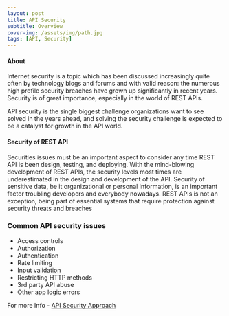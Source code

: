 ```yaml
---
layout: post
title: API Security
subtitle: Overview
cover-img: /assets/img/path.jpg
tags: [API, Security]
---
```


#### About 
Internet security is a topic which has been discussed increasingly quite often by technology blogs and forums and with valid reason: the numerous high profile security breaches have grown up significantly in recent years. Security is of great importance, especially in the world of REST APIs.

API security is the single biggest challenge organizations want to see solved in the years ahead, and solving the security challenge is expected to be a catalyst for growth in the API world.

#### Security of REST API
Securities issues must be an important aspect to consider any time REST API is been design, testing, and deploying. With the mind-blowing development of REST APIs, the security levels most times are underestimated in the design and development of the API. Security of sensitive data, be it organizational or personal information, is an important factor troubling developers and everybody nowadays. REST APIs is not an exception, being part of essential systems that require protection against security threats and breaches

### Common API security issues
* Access controls
* Authorization
* Authentication
* Rate limiting
* Input validation
* Restricting HTTP methods
* 3rd party API abuse
* Other app logic errors

For more Info -
[API Security Approach](https://pentester.land/conference-notes/2019/03/08/levelup-2019-api-security-101.html)
